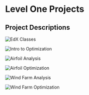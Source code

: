 # Level One Projects

## Project Descriptions

![EdX Classes]()

![Intro to Optimization]()

![Airfoil Analysis]()

![Airfoil Optimization]()

![Wind Farm Analysis]()

![Wind Farm Optimization]()
